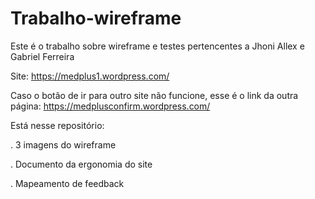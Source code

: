 # Trabalho-wireframe
Este é o trabalho sobre wireframe e testes pertencentes a Jhoni Allex e Gabriel Ferreira

Site: https://medplus1.wordpress.com/

Caso o botão de ir para outro site não funcione, esse é o link da outra página: https://medplusconfirm.wordpress.com/

Está nesse repositório:

. 3 imagens do wireframe

. Documento da ergonomia do site

. Mapeamento de feedback

